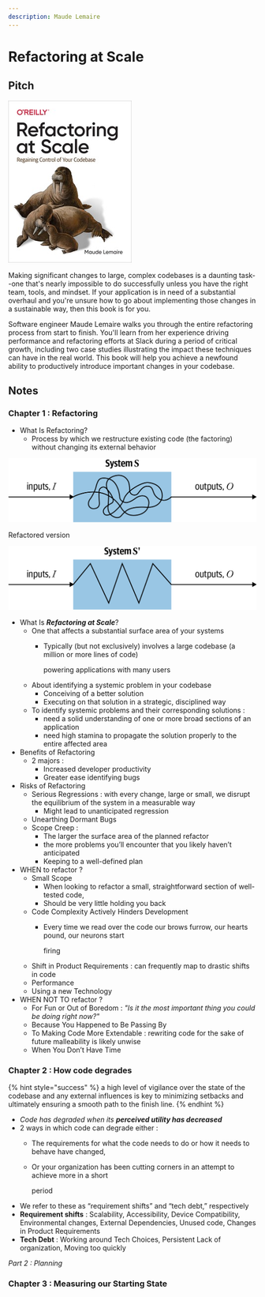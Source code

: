 ```yaml
---
description: Maude Lemaire
---
```


# Refactoring at Scale

## Pitch

![](../../../.gitbook/assets/image%20%28620%29.png)

Making significant changes to large, complex codebases is a daunting task--one that's nearly impossible to do successfully unless you have the right team, tools, and mindset. If your application is in need of a substantial overhaul and you're unsure how to go about implementing those changes in a sustainable way, then this book is for you.

Software engineer Maude Lemaire walks you through the entire refactoring process from start to finish. You'll learn from her experience driving performance and refactoring efforts at Slack during a period of critical growth, including two case studies illustrating the impact these techniques can have in the real world. This book will help you achieve a newfound ability to productively introduce important changes in your codebase.

## Notes

### Chapter 1 : Refactoring

* What Is Refactoring?
  * Process by which we restructure existing code \(the factoring\) without changing its external behavior

![](../../../.gitbook/assets/image%20%28621%29.png)

Refactored version

![](../../../.gitbook/assets/image%20%28619%29.png)

* What Is _**Refactoring at Scale**_?
  * One that affects a substantial surface area of your systems
    * Typically \(but not exclusively\) involves a large codebase \(a million or more lines of code\)

      powering applications with many users
  * About identifying a systemic problem in your codebase
    * Conceiving of a better solution
    * Executing on that solution in a strategic, disciplined way
  * To identify systemic problems and their corresponding solutions :
    * need a solid understanding of one or more broad sections of an application
    * need high stamina to propagate the solution properly to the entire affected area
* Benefits of Refactoring
  * 2 majors :
    * Increased developer productivity
    * Greater ease identifying bugs
* Risks of Refactoring
  * Serious Regressions : with every change, large or small, we disrupt the equilibrium of the system in a measurable way
    * Might lead to unanticipated regression
  * Unearthing Dormant Bugs
  * Scope Creep : 
    * The larger the surface area of the planned refactor
    * the more problems you’ll encounter that you likely haven’t anticipated
    * Keeping to a well-defined plan
* WHEN to refactor ?
  * Small Scope
    * When looking to refactor a small, straightforward section of well-tested code,
    * Should be very little holding you back
  * Code Complexity Actively Hinders Development
    * Every time we read over the code our brows furrow, our hearts pound, our neurons start

      firing
  * Shift in Product Requirements : can frequently map to drastic shifts in code
  * Performance
  * Using a new Technology
* WHEN NOT TO refactor ?
  * For Fun or Out of Boredom : _"Is it the most important thing you could be doing right now?"_
  * Because You Happened to Be Passing By
  * To Making Code More Extendable :  rewriting code for the sake of future malleability is likely unwise
  * When You Don’t Have Time

### Chapter 2 : How code degrades

{% hint style="success" %}
a high level of vigilance over the state of the codebase and any external influences is key to minimizing setbacks and ultimately ensuring a smooth path to the finish line.
{% endhint %}

* _Code has degraded when its **perceived utility has decreased**_
* 2 ways in which code can degrade either :
  * The requirements for what the code needs to do or how it needs to behave have changed,
  * Or your organization has been cutting corners in an attempt to achieve more in a short

    period
* We refer to these as “requirement shifts” and “tech debt,” respectively
* **Requirement shifts** : Scalability, Accessibility, Device Compatibility, Environmental changes, External Dependencies, Unused code, Changes in Product Requirements
* **Tech Debt** : Working around Tech Choices, Persistent Lack of organization, Moving too quickly

_Part 2 : Planning_

### Chapter 3 : Measuring our Starting State

